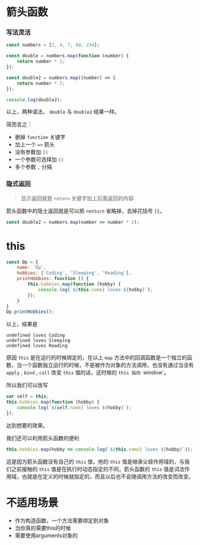 # 箭头函数

### 写法灵活
```js
const numbers = [2, 4, 7, 89, 234];

const double = numbers.map(function (number) {
    return number * 2;
});

const double2 = numbers.map((number) => {
    return number * 2;
});

console.log(double2);
```

以上，两种语法， `double` 与 `double2` 结果一样。

简而言之：
* 删掉 `function` 关键字
* 加上一个 `=>` 箭头
* 没有参数加 `()`
* 一个参数可选择加 `()`
* 多个参数 `,` 分隔

### 隐式返回
> 显示返回就是 `return` 关键字加上后面返回的内容

箭头函数中的隐士返回就是可以把 `renturn` 省略掉，去掉花括号 `{}`。

```js
const double2 = numbers.map(number => number * 2);
```

# this

```js
const Dp = {
    name: 'Dp',
    hobbies: ['Coding', 'Sleeping', 'Reading'],
    printHobbies: function () {
        this.hobbies.map(function (hobby) {
            console.log(`${this.name} loves ${hobby}`);
        });
    }
}
Dp.printHobbies();
```

以上，结果是
```
undefined loves Coding
undefined loves Sleeping
undefined loves Reading
```

原因 `this` 是在运行的时候绑定的，在以上 `map` 方法中的回调函数是一个独立的函数，当一个函数独立运行的时候，不是被作为对象的方法调用，也没有通过当没有 `apply` , `bind` , `call` 改变 `this` 值的话，这时候的 `this 指向 `window`。

所以我们可以改写
```js
var self = this;
this.hobbies.map(function (hobby) {
    console.log(`${self.name} loves ${hobby}`);
});
```
达到想要的效果。

我们还可以利用箭头函数的便利
```js
this.hobbies.map(hobby => console.log(`${this.name} loves ${hobby}`));
```
这是因为箭头函数没有自己的 `this` 值，他的 `this` 值是继承父级作用域的，与我们之前接触的 `this` 值是在执行时动态指定的不同，箭头函数的 `this` 值是词法作用域，也就是在定义的时候就指定的，而且以后也不会随调用方法的改变而改变。

# 不适用场景
* 作为构造函数，一个方法需要绑定到对象
* 当你真的需要this的时候
* 需要使用arguments对象的